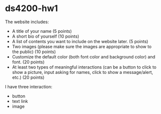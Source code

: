 # ds4200-hw1

The website includes: 
- A title of your name (5 points)
- A short bio of yourself (10 points)
- A list of contents you want to include on the website later. (5 points)
- Two images (please make sure the images are appropriate to show to the public) (10
points)
- Customize the default color (both font color and background color) and font. (20 points)
- At least two types of meaningful interactions (can be a button to click to show a picture,
input asking for names, click to show a message/alert, etc.) (20 points)


I have three interaction:
- button
- text link
- image
